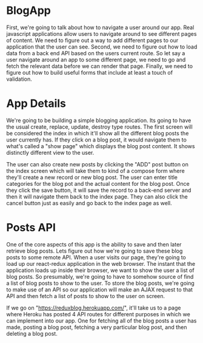 # BlogApp

First, we're going to talk about how to navigate a user around our app. Real javascript applications allow users to navigate around to see different pages of content. We need to figure out a way to add different pages to our application that the user can see. Second,  we need to figure out how to load data from a back end API based on the users current route. So let say a user navigate around an app to some different page, we need to go and fetch the relevant data before we can render that page. Finally, we need to figure out how to build useful forms that include at least a touch of validation.

# App Details

We're going to be building a simple blogging application. Its going to have the usual create, replace, update, destroy type routes. The first screen will be considered the index in which it'll show all the different blog posts the user currently has. If they click on a blog post, it would navigate them to what's called a "show page" which displays the blog post content. It shows distinctly different view to the user.

The user can also create new posts by clicking the "ADD" post button on the index screen which will take them to kind of a compose form where they'll create a new record or new blog post. The user can enter title categories for the blog pot and the actual content for the blog post. Once they click the save button, it will save the record to a back-end server and then it will navigate them back to the index page. They can also click the cancel button just as easily and go back to the index page as well.

# Posts API

One of the core aspects of this app is the ability to save and then later retrieve blog posts. Lets figure out how we're going to save these blog posts to some remote API. When a user visits our page, they're going to load up our react-redux application in the web browser. The instant that the application loads up inside their browser, we want to show the user a list of blog posts. So presumably, we're going to have to somehow source of find a list of blog posts to show to the user. To store the blog posts, we're going to make use of an API so our application will make an AJAX request to that API and then fetch a list of posts to show to the user on screen.

If we go on "https://reduxblog.herokuapp.com/", it'll take us to a page where Heroku has posted 4 API routes for different purposes in which we can implement into our app. One for fetching all of the blog posts a user has made, posting a blog post, fetching a very particular blog post, and then deleting a blog post.
